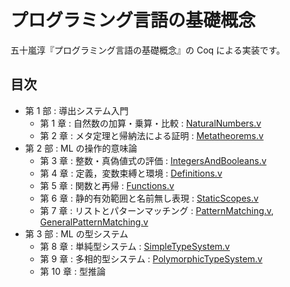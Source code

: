 # プログラミング言語の基礎概念

五十嵐淳『プログラミング言語の基礎概念』の Coq による実装です。

## 目次

* 第 1 部 : 導出システム入門
    + 第 1 章 : 自然数の加算・乗算・比較 : [NaturalNumbers.v](https://github.com/y-taka-23/concepts-of-proglangs/blob/master/NaturalNumbers.v)
    + 第 2 章 : メタ定理と帰納法による証明 : [Metatheorems.v](https://github.com/y-taka-23/concepts-of-proglangs/blob/master/Metatheorems.v)
* 第 2 部 : ML の操作的意味論
    + 第 3 章 : 整数・真偽値式の評価 : [IntegersAndBooleans.v](https://github.com/y-taka-23/concepts-of-proglangs/blob/master/IntegersAndBooleans.v)
    + 第 4 章 : 定義，変数束縛と環境 : [Definitions.v](https://github.com/y-taka-23/concepts-of-proglangs/blob/master/Definitions.v)
    + 第 5 章 : 関数と再帰 : [Functions.v](https://github.com/y-taka-23/concepts-of-proglangs/blob/master/Functions.v)
    + 第 6 章 : 静的有効範囲と名前無し表現 : [StaticScopes.v](https://github.com/y-taka-23/concepts-of-proglangs/blob/master/StaticScopes.v)
    + 第 7 章 : リストとパターンマッチング : [PatternMatching.v](https://github.com/y-taka-23/concepts-of-proglangs/blob/master/PatternMatching.v),  [GeneralPatternMatching.v](https://github.com/y-taka-23/concepts-of-proglangs/blob/master/GeneralPatternMatching.v)
* 第 3 部 : ML の型システム
    + 第 8 章 : 単純型システム : [SimpleTypeSystem.v](https://github.com/y-taka-23/concepts-of-proglangs/blob/master/SimpleTypeSystem.v)
    + 第 9 章 : 多相的型システム : [PolymorphicTypeSystem.v](https://github.com/y-taka-23/concepts-of-proglangs/blob/master/PolymorphicTypeSystem.v)
    + 第 10 章 : 型推論
